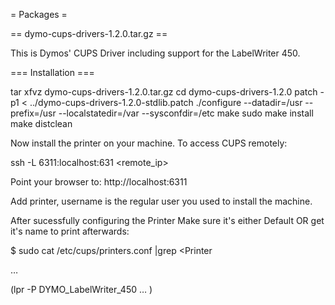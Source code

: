 = Packages =

== dymo-cups-drivers-1.2.0.tar.gz ==

This is Dymos' CUPS Driver including support for the LabelWriter 450.

=== Installation ===

tar xfvz dymo-cups-drivers-1.2.0.tar.gz
cd dymo-cups-drivers-1.2.0
patch -p1 < ../dymo-cups-drivers-1.2.0-stdlib.patch
./configure  --datadir=/usr --prefix=/usr --localstatedir=/var --sysconfdir=/etc
make
sudo make install
make distclean

Now install the printer on your machine.
To access CUPS remotely:

ssh -L 6311:localhost:631 <remote_ip>

Point your browser to: http://localhost:6311

Add printer, username is the regular user you used to install the machine.

After sucessfully configuring the Printer Make sure it's either Default OR get it's name to print afterwards:

$ sudo cat /etc/cups/printers.conf |grep \<Printer
<Printer DYMO_LabelWriter_450>

…

(lpr -P DYMO_LabelWriter_450 … )
